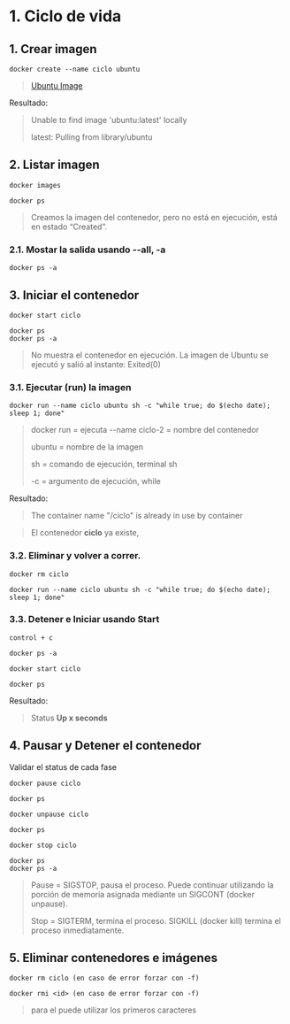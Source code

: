# 1. Ciclo de vida <!-- omit in TOC -->

## 1. Crear imagen
```vim
docker create --name ciclo ubuntu
```
>[Ubuntu Image](https://hub.docker.com/_/ubuntu)

Resultado:
> Unable to find image 'ubuntu:latest' locally
>
> latest: Pulling from library/ubuntu

## 2. Listar imagen
```vim
docker images

docker ps
```
> Creamos la imagen del contenedor, pero no está en ejecución, está en estado “Created”.

### 2.1. Mostar la salida usando --all, -a
```vim
docker ps -a
```

## 3. Iniciar el contenedor
```vim
docker start ciclo

docker ps
docker ps -a
```

> No muestra el contenedor en ejecución. La imagen de Ubuntu se ejecutó y salió al instante: Exited(0)

### 3.1. Ejecutar (run) la imagen
```vim
docker run --name ciclo ubuntu sh -c "while true; do $(echo date); sleep 1; done"
```

> docker run = ejecuta
> --name ciclo-2 = nombre del contenedor
>
> ubuntu = nombre de la imagen
>
> sh = comando de ejecución, terminal sh
>
> -c = argumento de ejecución, while

Resultado:
> The container name "/ciclo" is already in use by container

> El contenedor **ciclo** ya existe,


### 3.2. Eliminar y volver a correr.

```vim
docker rm ciclo

docker run --name ciclo ubuntu sh -c "while true; do $(echo date); sleep 1; done"
```
### 3.3. Detener e Iniciar usando Start
```vim
control + c

docker ps -a

docker start ciclo

docker ps
```
Resultado:
> Status **Up x seconds**

## 4. Pausar y Detener el contenedor

Validar el status de cada fase

```vim
docker pause ciclo

docker ps

docker unpause ciclo

docker ps

docker stop ciclo

docker ps
docker ps -a
```

> Pause = SIGSTOP, pausa el proceso. Puede continuar utilizando la porción de memoria asignada mediante un SIGCONT (docker unpause).
>
> Stop = SIGTERM, termina el proceso. SIGKILL (docker kill) termina el proceso inmediatamente.

## 5. Eliminar contenedores e imágenes
```vim
docker rm ciclo (en caso de error forzar con -f)

docker rmi <id> (en caso de error forzar con -f)
```

> para el <id> puede utilizar los primeros caracteres
